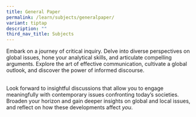 ```yaml
---
title: General Paper
permalink: /learn/subjects/generalpaper/
variant: tiptap
description: ""
third_nav_title: Subjects
---
```

<p>Embark on a journey of critical inquiry. Delve into diverse perspectives on global issues, hone your analytical skills, and articulate compelling arguments. Explore the art of effective communication, cultivate a global outlook, and discover the power of informed discourse.&nbsp;</p><p><br>Look forward to insightful discussions that allow you to engage meaningfully with contemporary issues confronting today’s societies. Broaden your horizon and gain deeper insights on global and local issues, and reflect on how these developments affect <em>you</em>.</p>